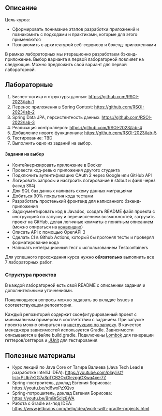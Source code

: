 ## Описание

Цель курса:
- Сформировать понимание этапов разработки приложений и познакомить с подходами и практиками, которые для этого применяются
- Познакомить с архитектурой веб-сервисов и бэкенд-приложениями

В рамках лабораторных мы итерационно разработаем бэкенд-приложение. Выбор варианта в первой лабораторной повлияет на следующие. Можно предложить свой вариант для первой лабораторной.

## Лабораторные
1. Бизнес-логика и структуры данных: https://github.com/RSOI-2023/lab-1
2. Перенос приложения в Spring Context: https://github.com/RSOI-2023/lab-2
3. Spring Data JPA, персистентность данных: https://github.com/RSOI-2023/lab-3
4. Реализация контроллеров: https://github.com/RSOI-2023/lab-4
5. Добавление нового функционала: https://github.com/RSOI-2023/lab-5
6. Тестирование: TBD
7. Выполнить одно из заданий на выбор.

#### Задания на выбор
- Контейнеризировать приложение в Docker
- Провести код-ревью приложения другого студента
- Подключить аутентификацию OAuth 2 через Google или GitHub API
- Логировать запросы и настроить логирование в stdout и файл через фасад Slf4j
- Для SQL баз данных наливать схему данных миграциями
- Добиться 90% покрытия кода тестами
- Разработать простенький фронтенд для написанного бэкенд-приложения
- Задокументировать код в Javadoc, создать README файл проекта с инструкцией по запуску и перечислением возможностей, загрузить проект на GitHub, делая логичные коммиты с понятным описанием (можно опираться на [конвенцию](https://www.conventionalcommits.org/en/v1.0.0/))
- Описать API с помощью OpenAPI 3
- Сделать CI в Github Actions, который бы прогонял тесты и проверял форматирование кода
- Написать интеграционный тест с использованием Testcontainers

Для успешного прохождения курса нужно **обязательно** выполнить все 7 лабораторных работ.

### Структура проектов

В каждой лабораторной есть свой README с описанием задания и дополнительными уточнениями.

Появляющиеся вопросы можно задавать во вкладке Issues в соответствующем репозитории.

Каждый репозиторий содержит сконфигурированный проект с минимальным примером в соответствии с заданием.
При запуске проекта можно опираться на [инструкцию по запуску](https://github.com/RSOI-2023/course/blob/main/guides/configuring-project.md).
В качестве менеджера зависимостей используется Gradle.
Зависимости описываются в файле build.gradle.
Подключены [Lombok](https://habr.com/ru/company/piter/blog/676394/) для генерации геттеров/сеттеров и [JUnit](https://habr.com/ru/post/590607/) для тестирования.

## Полезные материалы
- Курс лекций по Java Core от Тагира Валиева (Java Tech Lead в разработке IntelliJ IDEA): https://youtube.com/playlist?list=PLlb7e2G7aSpTCB2OxGlezpgOXwq4xer7Z
- Spring-построитель, доклад Евгения Борисова: https://youtu.be/rd6wxPzXQvo
- Spring-потрошитель, доклад Евгения Борисова: https://youtu.be/BmBr5diz8WA
- Работа с Gradle из-под IDEA: https://www.jetbrains.com/help/idea/work-with-gradle-projects.html
